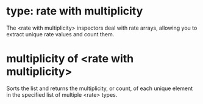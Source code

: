 # type: rate with multiplicity

The &lt;rate with multiplicity&gt; inspectors deal with rate arrays, allowing you to extract unique rate values and count them.

# multiplicity of &lt;rate with multiplicity&gt;

Sorts the list and returns the multiplicity, or count, of each unique element in the specified list of multiple &lt;rate&gt; types.
